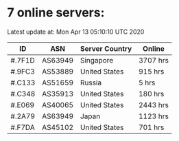 # 7 online servers:

Latest update at: Mon Apr 13 05:10:10 UTC 2020

| ID | ASN | Server Country | Online |
| -- | --- | -------------- | ------ |
| #.7F1D | AS63949 | Singapore | 3707 hrs |
| #.9FC3 | AS53889 | United States | 915 hrs |
| #.C133 | AS51659 | Russia | 5 hrs |
| #.C348 | AS35913 | United States | 180 hrs |
| #.E069 | AS40065 | United States | 2443 hrs |
| #.2A79 | AS63949 | Japan | 1123 hrs |
| #.F7DA | AS45102 | United States | 701 hrs |

